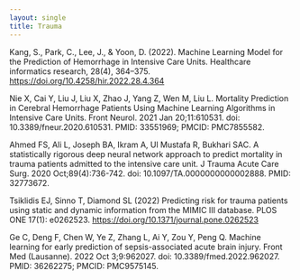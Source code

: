 ```yaml
---
layout: single
title: Trauma
---
```


Kang, S., Park, C., Lee, J., & Yoon, D. (2022). Machine Learning Model for the Prediction of Hemorrhage in Intensive Care Units. Healthcare informatics research, 28(4), 364–375. https://doi.org/10.4258/hir.2022.28.4.364

Nie X, Cai Y, Liu J, Liu X, Zhao J, Yang Z, Wen M, Liu L. Mortality Prediction in Cerebral Hemorrhage Patients Using Machine Learning Algorithms in Intensive Care Units. Front Neurol. 2021 Jan 20;11:610531. doi: 10.3389/fneur.2020.610531. PMID: 33551969; PMCID: PMC7855582.

Ahmed FS, Ali L, Joseph BA, Ikram A, Ul Mustafa R, Bukhari SAC. A statistically rigorous deep neural network approach to predict mortality in trauma patients admitted to the intensive care unit. J Trauma Acute Care Surg. 2020 Oct;89(4):736-742. doi: 10.1097/TA.0000000000002888. PMID: 32773672.


Tsiklidis EJ, Sinno T, Diamond SL (2022) Predicting risk for trauma patients using static and dynamic information from the MIMIC III database. PLOS ONE 17(1): e0262523. https://doi.org/10.1371/journal.pone.0262523

Ge C, Deng F, Chen W, Ye Z, Zhang L, Ai Y, Zou Y, Peng Q. Machine learning for early prediction of sepsis-associated acute brain injury. Front Med (Lausanne). 2022 Oct 3;9:962027. doi: 10.3389/fmed.2022.962027. PMID: 36262275; PMCID: PMC9575145.

